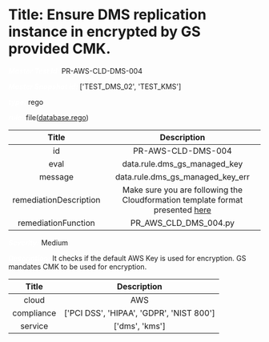 



# Title: Ensure DMS replication instance in encrypted by GS provided CMK.


***<font color="white">Master Test Id:</font>*** PR-AWS-CLD-DMS-004

***<font color="white">Master Snapshot Id:</font>*** ['TEST_DMS_02', 'TEST_KMS']

***<font color="white">type:</font>*** rego

***<font color="white">rule:</font>*** file([database.rego])  
  
  
  
  

|Title|Description|
| :---: | :---: |
|id|PR-AWS-CLD-DMS-004|
|eval|data.rule.dms_gs_managed_key|
|message|data.rule.dms_gs_managed_key_err|
|remediationDescription|Make sure you are following the Cloudformation template format presented <a href='https://boto3.amazonaws.com/v1/documentation/api/latest/reference/services/dms.html#DatabaseMigrationService.Client.describe_replication_instances' target='_blank'>here</a>|
|remediationFunction|PR_AWS_CLD_DMS_004.py|


***<font color="white">Severity:</font>*** Medium

***<font color="white">Description:</font>*** It checks if the default AWS Key is used for encryption. GS mandates CMK to be used for encryption.  
  
  

|Title|Description|
| :---: | :---: |
|cloud|AWS|
|compliance|['PCI DSS', 'HIPAA', 'GDPR', 'NIST 800']|
|service|['dms', 'kms']|



[database.rego]: https://github.com/prancer-io/prancer-compliance-test/tree/master/aws/cloud/database.rego

